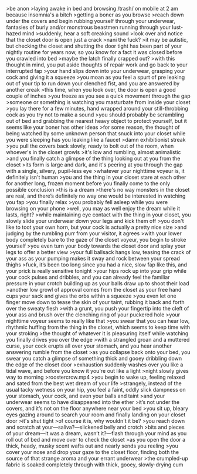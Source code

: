 \>be anon
\>laying awake in bed and browsing /trash/ on mobile at 2 am because insomnia's a bitch
\>getting a boner as you browse
\>reach down under the covers and begin rubbing yourself through your underwear, fantasies of burly and/or monstrous beastmen running through your lust-hazed mind
\>suddenly, hear a soft creaking sound
\>look over and notice that the closet door is open just a crack
\>nani the fuck?
\>it may be autistic, but checking the closet and shutting the door tight has been part of your nightly routine for years now, so you know for a fact it was closed before you crawled into bed
\>maybe the latch finally crapped out? 
\>with this thought in mind, you put aside thoughts of repair work and go back to your interrupted fap 
\>your hand slips down into your underwear, grasping your cock and giving it a squeeze
\>you moan as you feel a spurt of pre leaking out of your tip to run down your clenched fist, and you are answered by another creak
\>this time, when you look over, the door is open a good couple of inches
\>you freeze as you see a quick movement through the gap
\>someone or something is watching you masturbate from inside your closet
\>you lay there for a few minutes, hand wrapped around your still-throbbing cock as you try not to make a sound
\>you should probably be scrambling out of bed and grabbing the nearest heavy object to protect yourself, but it seems like your boner has other ideas
\>for some reason, the thought of being watched by some unknown person that snuck into your closet while you were sleeping has you leaking like a faucet
\>damn exhibitionist streak
\>you pull the covers back slowly, ready to bolt out of the room, when whoever's in the closet growls
\>it's low and rumbling, almost animalistic
\>and you finally catch a glimpse of the thing looking out at you from the closet
\>its form is large and dark, and it's peering at you through the gap with a single, silvery, pupil-less eye
\>whatever your nighttime voyeur is, it definitely isn't human
\>you and the thing in your closet stare at each other for another long, frozen moment before you finally come to the only possible conclusion
\>this is a dream
\>there's no way monsters in the closet are real, and there’s definitely no way one would be interested in watching you fap
\>you finally relax
\>you probably fell asleep while you were browsing on your phone
\>well, you may as well enjoy the dream while it lasts, right? 
\>while maintaining eye contact with the thing in your closet, you slowly slide your underwear down your legs and kick them off
\>you don't like to toot your own horn, but your cock is actually a pretty nice size
\>and judging by the rumbling purr from your visitor, it agrees
\>with your lower body completely bare to the gaze of the closet voyeur, you begin to stroke yourself
\>you even turn your body towards the closet door and splay your legs to offer a better view 
\>your full ballsack hangs low, teasing the crack of your ass as your pumping makes it sway and rock between your spread thighs
\>fuck, it’s been too long since you had a nice, slow fap like this, and your prick is really sensitive tonight
\>your hips rock up into your grip while your cock pulses and dribbles, and you can already feel the familiar pressure in your crotch building up as your balls draw up to shoot their load
\>another low growl of approval comes from the closet as your free hand cups your sack and gives the orbs within a squeeze
\>you even let one finger move down to tease the skin of your taint, rubbing it back and forth over the sweaty flesh
\>with a grunt, you push your fingertip into the cleft of your ass and brush over the clenching ring of your puckered hole
\>your nighttime voyeur seems to really like that
\>you swear that you can hear low, rhythmic huffing from the thing in the closet, which seems to keep time with your stroking
\>the thought of whatever it is pleasuring itself while watching you finally drives you over the edge
\>with a strangled groan and a muttered curse, your cock erupts all over your stomach, and you hear another answering rumble from the closet
\>as you collapse back onto your bed, you swear you catch a glimpse of something thick and gooey dribbling down the edge of the closet door
\>exhaustion suddenly washes over you like a tidal wave, and before you know it you're out like a light
\>night slowly gives way to morning
\>roostercrow.mp4
\>you begin to wake up, feeling relaxed and sated from the best wet dream of your life
\>strangely, instead of the usual tacky wetness on your hip, you feel a faint, oddly slick dampness on your stomach, your cock, and even your balls and taint
\>and your underwear seems to have disappeared into the ether
\>it’s not under the covers, and it’s not on the floor anywhere near your bed 
\>you sit up, bleary eyes gazing around to search your room and finally landing on your closet door
\>it's shut tight
\>of course it is, why wouldn't it be?
\>you reach down and scratch at your—saliva?—slickened belly and crotch
\>bits and pieces of your dream—it was a dream, wasn’t it?—flash through your mind as you roll out of bed and move over to check the closet
\>as you open the door a thick, heady, musky scent wafts out and nearly sends you reeling
\>you cover your nose and drop your gaze to the closet floor, finding both the source of that strange aroma and your errant underwear
\>the crumpled-up fabric is soaked completely through with thick, gooey, slowly-drying cum